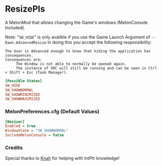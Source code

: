 # ResizePls

A MelonMod that allows changing the Game's windows (MelonConsole Included).

Note: "`SW_HIDE`" is only availble if you use the Game Launch Argument of `--Dawn.AdvancedResize`
In doing this you accept the following responsibility:
```
The User is Advanced enough to know that hiding the application has consequences.
Consequences are:
     The Window is not able to normally be opened again.
     The instance of VRC will still be running and can be seen in Ctrl + Shift + Esc (Task Manager).
```

```ini
[Possible States]
SW_HIDE
SW_SHOWNORMAL
SW_SHOWMINIMIZED
SW_SHOWMAXIMIZED
```


### MelonPreferences.cfg (Default Values)
```ini
[Resizer]
Enabled = true
WindowState = "SW_SHOWNORMAL"
IncludeMelonConsole = false
```

### Credits

Special thanks to [Knah](https://github.com/knah) for helping with IntPtr knowledge!
